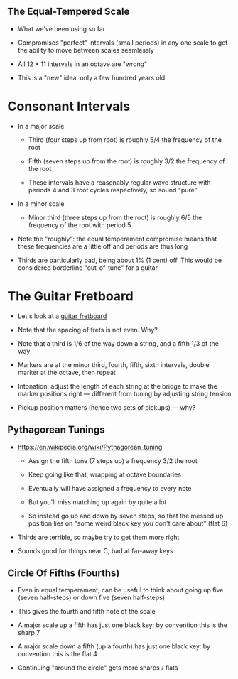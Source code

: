 ## The Equal-Tempered Scale

* What we've been using so far

* Compromises "perfect" intervals (small periods) in any one
  scale to get the ability to move between scales seamlessly
  
* All 12 * 11 intervals in an octave are "wrong"

* This is a "new" idea: only a few hundred years old

# Consonant Intervals

* In a major scale

  * Third (four steps up from root) is roughly 5/4 the
    frequency of the root

  * Fifth (seven steps up from the root) is roughly 3/2 the
    frequency of the root

  * These intervals have a reasonably regular wave structure
    with periods 4 and 3 root cycles respectively, so sound
    "pure"

* In a minor scale

  * Minor third (three steps up from the root) is roughly
    6/5 the frequency of the root with period 5

* Note the "roughly": the equal temperament compromise
  means that these frequencies are a little off and
  periods are thus long

* Thirds are particularly bad, being about 1% (1 cent) off.
  This would be considered borderline "out-of-tune" for a
  guitar

# The Guitar Fretboard

* Let's look at a [guitar
  fretboard](https://upload.wikimedia.org/wikipedia/commons/4/41/Gibson_SG_Special.JPG)

* Note that the spacing of frets is not even. Why?

* Note that a third is 1/6 of the way down a string, and a
  fifth 1/3 of the way

* Markers are at the minor third, fourth, fifth, sixth intervals,
  double marker at the octave, then repeat

* Intonation: adjust the length of each string at the bridge
  to make the marker positions right — different from
  tuning by adjusting string tension

* Pickup position matters (hence two sets of pickups) — why? 

## Pythagorean Tunings

* <https://en.wikipedia.org/wiki/Pythagorean_tuning>

    * Assign the fifth tone (7 steps up) a frequency 3/2 the
      root

    * Keep going like that, wrapping at octave boundaries

    * Eventually will have assigned a frequency to every note

    * But you'll miss matching up again by quite a lot

    * So instead go up and down by seven steps, so that the
      messed up position lies on "some weird black key you
      don't care about" (flat 6)

* Thirds are terrible, so maybe try to get them more right

* Sounds good for things near C, bad at far-away keys

## Circle Of Fifths (Fourths)

* Even in equal temperament, can be useful to think about
  going up five (seven half-steps) or down five (seven
  half-steps)

* This gives the fourth and fifth note of the scale

* A major scale up a fifth has just one black key: by
  convention this is the sharp 7

* A major scale down a fifth (up a fourth) has just one
  black key: by convention this is the flat 4

* Continuing "around the circle" gets more sharps / flats
